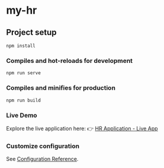 # my-hr

## Project setup
```
npm install
```

### Compiles and hot-reloads for development
```
npm run serve
```

### Compiles and minifies for production
```
npm run build
```

### Live Demo
Explore the live application here:
👉 [HR Application - Live App](https://https://hr-application-roan.vercel.app/login)

### Customize configuration
See [Configuration Reference](https://cli.vuejs.org/config/).
